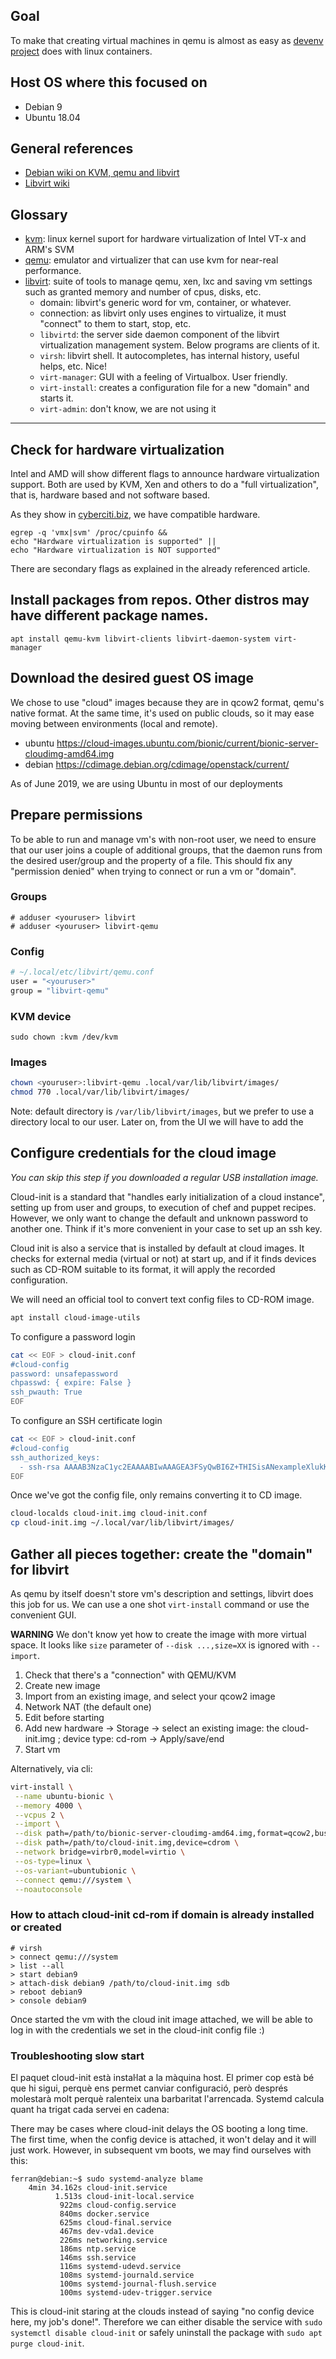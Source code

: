 ## Goal
To make that creating virtual machines in qemu is almost as easy as [devenv project](https://github.com/coopdevs/devenv/) does with linux containers.

## Host OS where this focused on
* Debian 9
* Ubuntu 18.04

## General references

* [Debian wiki on KVM, qemu and libvirt](https://wiki.debian.org/KVM)
* [Libvirt wiki](https://wiki.libvirt.org/page/Main_Page)


## Glossary

* [kvm](https://www.linux-kvm.org): linux kernel suport for hardware virtualization of Intel VT-x and ARM's SVM
* [qemu](https://www.qemu.org/): emulator and virtualizer that can use kvm for near-real performance.
* [libvirt](https://libvirt.org): suite of tools to manage qemu, xen, lxc and saving vm settings such as granted memory and number of cpus, disks, etc.
  * domain: libvirt's generic word for vm, container, or whatever.
  * connection: as libvirt only uses engines to virtualize, it must "connect" to them to start, stop, etc.
  * `libvirtd`: the server side daemon component of the libvirt virtualization management system. Below programs are clients of it.
  * `virsh`: libvirt shell. It autocompletes, has internal history, useful helps, etc. Nice!
  * `virt-manager`: GUI with a feeling of Virtualbox. User friendly.
  * `virt-install`: creates a configuration file for a new "domain" and starts it.
  * `virt-admin`: don't know, we are not using it

---

## Check for hardware virtualization

Intel and AMD will show different flags to announce hardware virtualization support. Both are used by KVM, Xen and others to do a "full virtualization", that is, hardware based and not software based.

As they show in [cyberciti.biz](https://www.cyberciti.biz/faq/linux-xen-vmware-kvm-intel-vt-amd-v-support/), we have compatible hardware.
```
egrep -q 'vmx|svm' /proc/cpuinfo &&
echo "Hardware virtualization is supported" ||
echo "Hardware virtualization is NOT supported"
```
There are secondary flags as explained in the already referenced article.

## Install packages from repos. Other distros may have different package names.

`apt install qemu-kvm libvirt-clients libvirt-daemon-system virt-manager`

## Download the desired guest OS image

We chose to use "cloud" images because they are in qcow2 format, qemu's native format. At the same time, it's used on public clouds, so it may ease moving between environments (local and remote).

* ubuntu https://cloud-images.ubuntu.com/bionic/current/bionic-server-cloudimg-amd64.img
* debian https://cdimage.debian.org/cdimage/openstack/current/

As of June 2019, we are using Ubuntu in most of our deployments

## Prepare permissions

To be able to run and manage vm's with non-root user, we need to ensure that our user joins a couple of additional groups, that the daemon runs from the desired user/group and the property of a file. This should fix any "permission denied" when trying to connect or run a vm or "domain".

### Groups

```
# adduser <youruser> libvirt
# adduser <youruser> libvirt-qemu
```

### Config

```bash
# ~/.local/etc/libvirt/qemu.conf
user = "<youruser>"
group = "libvirt-qemu"
```

### KVM device

`sudo chown :kvm /dev/kvm`

### Images

```bash
chown <youruser>:libvirt-qemu .local/var/lib/libvirt/images/
chmod 770 .local/var/lib/libvirt/images/
```
Note: default directory is `/var/lib/libvirt/images`, but we prefer to use a directory local to our user. Later on, from the UI we will have to add the 

## Configure credentials for the cloud image

_You can skip this step if you downloaded a regular USB installation image._

Cloud-init is a standard that "handles early initialization of a cloud instance", setting up from user and groups, to execution of chef and puppet recipes. However, we only want to change the default and unknown password to another one. Think if it's more convenient in your case to set up an ssh key.

Cloud init is also a service that is installed by default at cloud images. It checks for external media (virtual or not) at start up, and if it finds devices such as CD-ROM suitable to its format, it will apply the recorded configuration.

We will need an official tool to convert text config files to CD-ROM image.

```bash
apt install cloud-image-utils
```
To configure a password login

```bash
cat << EOF > cloud-init.conf
#cloud-config
password: unsafepassword
chpasswd: { expire: False } 
ssh_pwauth: True
EOF
```

To  configure an SSH certificate login

```bash
cat << EOF > cloud-init.conf
#cloud-config
ssh_authorized_keys:
  - ssh-rsa AAAAB3NzaC1yc2EAAAABIwAAAGEA3FSyQwBI6Z+THISisANexampleXlukKoUPND/RRClWz2s5TCzIkd3Ou5+Cyz71X0XmazM3l5WgeErvtIwQMyT1KjNoMhoJMrJnWqQPOt5Q8zWd9qG7PBl9+eiH5qV7NZ mykey@host
EOF
```
Once we've got the config file, only remains converting it to CD image.
```bash
cloud-localds cloud-init.img cloud-init.conf
cp cloud-init.img ~/.local/var/lib/libvirt/images/
```

## Gather all pieces together: create the "domain" for libvirt

As qemu by itself doesn't store vm's description and settings, libvirt does this job for us. We can use a one shot `virt-install` command or use the convenient GUI.

**WARNING** We don't know yet how to create the image with more virtual space. It looks like `size` parameter of `--disk ...,size=XX` is ignored with `--import`.

1. Check that there's a "connection" with QEMU/KVM
2. Create new image
3. Import from an existing image, and select your qcow2 image
4. Network NAT (the default one)
5. Edit before starting
6. Add new hardware → Storage → select an existing image: the cloud-init.img ; device type: cd-rom → Apply/save/end
7. Start vm

Alternatively, via cli:

```bash
virt-install \
 --name ubuntu-bionic \
 --memory 4000 \
 --vcpus 2 \
 --import \
 --disk path=/path/to/bionic-server-cloudimg-amd64.img,format=qcow2,bus=virtio,size=10 \
 --disk path=/path/to/cloud-init.img,device=cdrom \
 --network bridge=virbr0,model=virtio \
 --os-type=linux \
 --os-variant=ubuntubionic \
 --connect qemu:///system \
 --noautoconsole
```

### How to attach cloud-init cd-rom if domain is already installed or created

```
# virsh
> connect qemu:///system
> list --all
> start debian9
> attach-disk debian9 /path/to/cloud-init.img sdb
> reboot debian9
> console debian9
```

Once started the vm with the cloud init image attached, we will be able to log in with the credentials we set in the cloud-init config file :)

### Troubleshooting slow start

El paquet cloud-init està instaŀlat a la màquina host. El primer cop està bé que hi sigui, perquè ens permet canviar configuració, però després molestarà molt perquè ralenteix una barbaritat l'arrencada. Systemd calcula quant ha trigat cada servei en cadena:

There may be cases where cloud-init delays the OS booting a long time. The first time, when the config device is attached, it won't delay and it will just work. However, in subsequent vm boots, we may find ourselves with this:

```
ferran@debian:~$ sudo systemd-analyze blame
    4min 34.162s cloud-init.service
          1.513s cloud-init-local.service
           922ms cloud-config.service
           840ms docker.service
           625ms cloud-final.service
           467ms dev-vda1.device
           226ms networking.service
           186ms ntp.service
           146ms ssh.service
           116ms systemd-udevd.service
           108ms systemd-journald.service
           100ms systemd-journal-flush.service
           100ms systemd-udev-trigger.service
```
This is cloud-init staring at the clouds instead of saying "no config device here, my job's done!". Therefore we can either disable the service with `sudo systemctl disable cloud-init` or safely uninstall the package with `sudo apt purge cloud-init`.